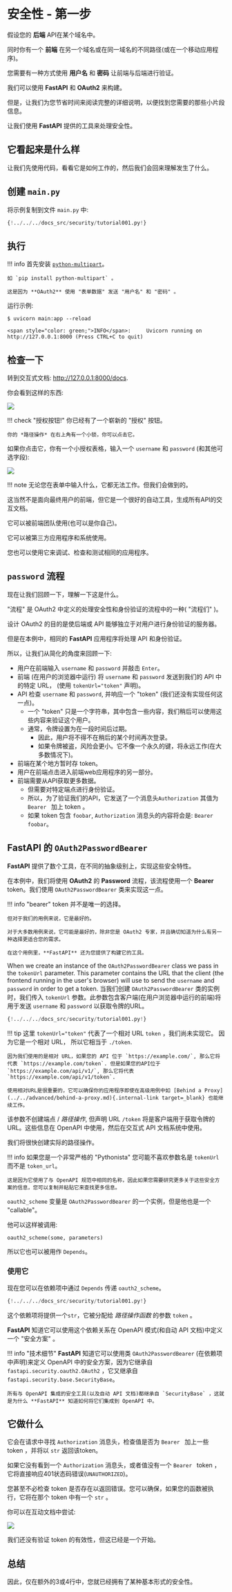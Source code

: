 # 安全性 - 第一步

假设您的 **后端** API在某个域名中。

同时你有一个 **前端** 在另一个域名或在同一域名的不同路径(或在一个移动应用程序)。

您需要有一种方式使用 **用户名** 和 **密码** 让前端与后端进行验证。

我们可以使用 **FastAPI** 和 **OAuth2** 来构建。

但是，让我们为您节省时间来阅读完整的详细说明，以便找到您需要的那些小片段信息。

让我们使用 **FastAPI** 提供的工具来处理安全性。

## 它看起来是什么样

让我们先使用代码，看看它是如何工作的，然后我们会回来理解发生了什么。

## 创建 `main.py`

将示例复制到文件 `main.py` 中:

```Python
{!../../../docs_src/security/tutorial001.py!}
```

## 执行

!!! info
    首先安装 <a href="https://andrew-d.github.io/python-multipart/" class="external-link" target="_blank">`python-multipart`</a>。

    如 `pip install python-multipart` 。

    这是因为 **OAuth2** 使用 "表单数据" 发送 "用户名" 和 "密码" 。

运行示例:

<div class="termy">

```console
$ uvicorn main:app --reload

<span style="color: green;">INFO</span>:     Uvicorn running on http://127.0.0.1:8000 (Press CTRL+C to quit)
```

</div>

## 检查一下

转到交互式文档: <a href="http://127.0.0.1:8000/docs" class="external-link" target="_blank">http://127.0.0.1:8000/docs</a>.

你会看到这样的东西:

<img src="/img/tutorial/security/image01.png">

!!! check "授权按钮!"
    你已经有了一个崭新的 "授权" 按钮。

    你的 *路径操作* 在右上角有一个小锁，你可以点击它。

 如果你点击它，你有一个小授权表格，输入一个 `username` 和 `password` (和其他可选字段):

<img src="/img/tutorial/security/image02.png">

!!! note
    无论您在表单中输入什么，它都无法工作。但我们会做到的。

这当然不是面向最终用户的前端，但它是一个很好的自动工具，生成所有API的交互文档。

它可以被前端团队使用(也可以是你自己)。

它可以被第三方应用程序和系统使用。

您也可以使用它来调试、检查和测试相同的应用程序。

## `password` 流程

现在让我们回顾一下，理解一下这是什么。

"流程" 是 OAuth2 中定义的处理安全性和身份验证的流程中的一种( "流程们" )。

设计 OAuth2 的目的是使后端或 API 能够独立于对用户进行身份验证的服务器。

但是在本例中，相同的 **FastAPI** 应用程序将处理 API 和身份验证。

所以，让我们从简化的角度来回顾一下:

* 用户在前端输入 `username` 和 `password` 并敲击 `Enter`。
* 前端 (在用户的浏览器中运行) 将 `username` 和 `password` 发送到我们的 API 中的特定 URL， (使用 `tokenUrl="token"` 声明)。
* API 检查 `username` 和 `password`, 并响应一个 "token" (我们还没有实现任何这一点)。
    * 一个 "token" 只是一个字符串，其中包含一些内容，我们稍后可以使用这些内容来验证这个用户。
    * 通常，令牌设置为在一段时间后过期。
        * 因此，用户将不得不在稍后的某个时间再次登录。
        * 如果令牌被盗，风险会更小。它不像一个永久的键，将永远工作(在大多数情况下)。
* 前端在某个地方暂时存 token。
* 用户在前端点击进入前端web应用程序的另一部分。
* 前端需要从API获取更多数据。
    * 但需要对特定端点进行身份验证。
    * 所以，为了验证我们的API，它发送了一个消息头`Authorization` 其值为 `Bearer ` 加上 token 。
    * 如果 token 包含 `foobar`, `Authorization` 消息头的内容将会是: `Bearer foobar`。

## **FastAPI** 的 `OAuth2PasswordBearer`

**FastAPI** 提供了数个工具，在不同的抽象级别上，实现这些安全特性。


在本例中，我们将使用 **OAuth2** 的 **Password** 流程，该流程使用一个 **Bearer** token。我们使用 `OAuth2PasswordBearer` 类来实现这一点。

!!! info
    "bearer" token  并不是唯一的选择。

    但对于我们的用例来说，它是最好的。

    对于大多数用例来说，它可能是最好的，除非您是 OAuth2 专家，并且确切知道为什么有另一种选择更适合您的需求。

    在这个用例里，**FastAPI** 还为您提供了构建它的工具。

When we create an instance of the `OAuth2PasswordBearer` class we pass in the `tokenUrl` parameter. This parameter contains the URL that the client (the frontend running in the user's browser) will use to send the `username` and `password` in order to get a token. 
当我们创建 `OAuth2PasswordBearer` 类的实例时，我们传入 `tokenUrl` 参数。此参数包含客户端(在用户浏览器中运行的前端)将用于发送 `username` 和 `password` 以获取令牌的URL。

```Python hl_lines="6"
{!../../../docs_src/security/tutorial001.py!}
```

!!! tip
    这里 `tokenUrl="token"` 代表了一个相对 URL `token` ，我们尚未实现它。 因为它是一个相对 URL， 所以它相当于 `./token`.

    因为我们使用的是相对 URL，如果您的 API 位于 `https://example.com/`, 那么它将代表 `https://example.com/token`. 但是如果您的API位于 `https://example.com/api/v1/`, 那么它将代表 `https://example.com/api/v1/token`.

    使用相对URL是很重要的，它可以确保你的应用程序即使在高级用例中如 [Behind a Proxy](../../advanced/behind-a-proxy.md){.internal-link target=_blank} 也能继续工作。

该参数不创建端点 / *路径操作*, 但声明 URL `/token` 将是客户端用于获取令牌的URL。这些信息在 OpenAPI 中使用，然后在交互式 API 文档系统中使用。

我们将很快创建实际的路径操作。

!!! info
    如果您是一个非常严格的 "Pythonista" 您可能不喜欢参数名是 `tokenUrl` 而不是 `token_url`。

    这是因为它使用了与 OpenAPI 规范中相同的名称，因此如果您需要研究更多关于这些安全方案的信息，您可以复制并粘贴它来查找更多信息。

`oauth2_scheme` 变量是 `OAuth2PasswordBearer` 的一个实例，但是他也是一个 "callable"。

他可以这样被调用:

```Python
oauth2_scheme(some, parameters)
```

所以它也可以被用作 `Depends`。

### 使用它

现在您可以在依赖项中通过 `Depends` 传递 `oauth2_scheme`。

```Python hl_lines="10"
{!../../../docs_src/security/tutorial001.py!}
```

这个依赖项将提供一个`str`，它被分配给 *路径操作函数* 的参数 `token` 。

**FastAPI** 知道它可以使用这个依赖关系在 OpenAPI 模式(和自动 API 文档)中定义一个 "安全方案" 。

!!! info "技术细节"
    **FastAPI** 知道它可以使用类 `OAuth2PasswordBearer` (在依赖项中声明)来定义 OpenAPI 中的安全方案，因为它继承自 `fastapi.security.oauth2.OAuth2` ，它又继承自 `fastapi.security.base.SecurityBase`。

    所有与 OpenAPI 集成的安全工具(以及自动 API 文档)都继承自 `SecurityBase` ，这就是为什么 **FastAPI** 知道如何将它们集成到 OpenAPI 中。

## 它做什么

它会在请求中寻找 `Authorization` 消息头，检查值是否为 `Bearer ` 加上一些 token ，并将以 `str` 返回该token。

如果它没有看到一个 `Authorization` 消息头，或者值没有一个 `Bearer ` token ，它将直接响应401状态码错误(`UNAUTHORIZED`)。

您甚至不必检查 token 是否存在以返回错误。您可以确保，如果您的函数被执行，它将在那个 token 中有一个 `str` 。

你可以在互动文档中尝试:

<img src="/img/tutorial/security/image03.png">

我们还没有验证 token 的有效性，但这已经是一个开始。

## 总结

因此，仅在额外的3或4行中，您就已经拥有了某种基本形式的安全性。
